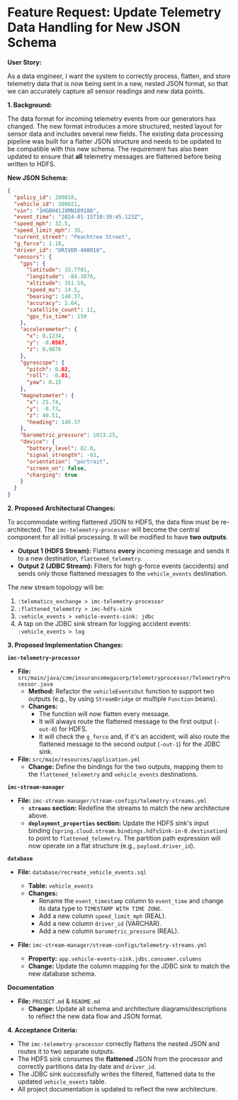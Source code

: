 # Feature Request: Update Telemetry Data Handling for New JSON Schema

**User Story:**

As a data engineer, I want the system to correctly process, flatten, and store telemetry data that is now being sent in a new, nested JSON format, so that we can accurately capture all sensor readings and new data points.

**1. Background:**

The data format for incoming telemetry events from our generators has changed. The new format introduces a more structured, nested layout for sensor data and includes several new fields. The existing data processing pipeline was built for a flatter JSON structure and needs to be updated to be compatible with this new schema. The requirement has also been updated to ensure that **all** telemetry messages are flattened before being written to HDFS.

**New JSON Schema:**

```json
{
  "policy_id": 200018,
  "vehicle_id": 300021,
  "vin": "1HGBH41JXMN109186",
  "event_time": "2024-01-15T10:30:45.123Z",
  "speed_mph": 32.5,
  "speed_limit_mph": 35,
  "current_street": "Peachtree Street",
  "g_force": 1.18,
  "driver_id": "DRIVER-400018",
  "sensors": {
    "gps": {
      "latitude": 33.7701,
      "longitude": -84.3876,
      "altitude": 351.59,
      "speed_ms": 14.5,
      "bearing": 148.37,
      "accuracy": 2.64,
      "satellite_count": 11,
      "gps_fix_time": 150
    },
    "accelerometer": {
      "x": 0.1234,
      "y": -0.0567,
      "z": 0.9876
    },
    "gyroscope": {
      "pitch": 0.02,
      "roll": -0.01,
      "yaw": 0.15
    },
    "magnetometer": {
      "x": 25.74,
      "y": -8.73,
      "z": 40.51,
      "heading": 148.37
    },
    "barometric_pressure": 1013.25,
    "device": {
      "battery_level": 82.0,
      "signal_strength": -63,
      "orientation": "portrait",
      "screen_on": false,
      "charging": true
    }
  }
}
```

**2. Proposed Architectural Changes:**

To accommodate writing flattened JSON to HDFS, the data flow must be re-architected. The `imc-telemetry-processor` will become the central component for all initial processing. It will be modified to have **two outputs**.

*   **Output 1 (HDFS Stream):** Flattens **every** incoming message and sends it to a new destination, `flattened_telemetry`.
*   **Output 2 (JDBC Stream):** Filters for high g-force events (accidents) and sends only those flattened messages to the `vehicle_events` destination.

The new stream topology will be:
1.  `:telematics_exchange > imc-telemetry-processor`
2.  `:flattened_telemetry > imc-hdfs-sink`
3.  `:vehicle_events > vehicle-events-sink: jdbc`
4.  A tap on the JDBC sink stream for logging accident events: `:vehicle_events > log`

**3. Proposed Implementation Changes:**

**`imc-telemetry-processor`**

*   **File:** `src/main/java/com/insurancemegacorp/telemetryprocessor/TelemetryProcessor.java`
    *   **Method:** Refactor the `vehicleEventsOut` function to support two outputs (e.g., by using `StreamBridge` or multiple `Function` beans).
    *   **Changes:**
        *   The function will now flatten every message.
        *   It will always route the flattened message to the first output (`-out-0`) for HDFS.
        *   It will check the `g_force` and, if it's an accident, will also route the flattened message to the second output (`-out-1`) for the JDBC sink.
*   **File:** `src/main/resources/application.yml`
    *   **Change:** Define the bindings for the two outputs, mapping them to the `flattened_telemetry` and `vehicle_events` destinations.

**`imc-stream-manager`**

*   **File:** `imc-stream-manager/stream-configs/telemetry-streams.yml`
    *   **`streams` section:** Redefine the streams to match the new architecture above.
    *   **`deployment_properties` section:** Update the HDFS sink's input binding (`spring.cloud.stream.bindings.hdfsSink-in-0.destination`) to point to `flattened_telemetry`. The partition path expression will now operate on a flat structure (e.g., `payload.driver_id`).

**`database`**

*   **File:** `database/recreate_vehicle_events.sql`
    *   **Table:** `vehicle_events`
    *   **Changes:**
        *   Rename the `event_timestamp` column to `event_time` and change its data type to `TIMESTAMP WITH TIME ZONE`.
        *   Add a new column `speed_limit_mph` (REAL).
        *   Add a new column `driver_id` (VARCHAR).
        *   Add a new column `barometric_pressure` (REAL).

*   **File:** `imc-stream-manager/stream-configs/telemetry-streams.yml`
    *   **Property:** `app.vehicle-events-sink.jdbc.consumer.columns`
    *   **Change:** Update the column mapping for the JDBC sink to match the new database schema.

**Documentation**

*   **File:** `PROJECT.md` & `README.md`
    *   **Change:** Update all schema and architecture diagrams/descriptions to reflect the new data flow and JSON format.

**4. Acceptance Criteria:**

*   The `imc-telemetry-processor` correctly flattens the nested JSON and routes it to two separate outputs.
*   The HDFS sink consumes the **flattened** JSON from the processor and correctly partitions data by date and `driver_id`.
*   The JDBC sink successfully writes the filtered, flattened data to the updated `vehicle_events` table.
*   All project documentation is updated to reflect the new architecture.
